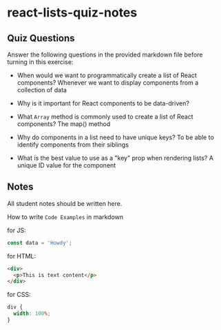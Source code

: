 # react-lists-quiz-notes

## Quiz Questions

Answer the following questions in the provided markdown file before turning in this exercise:

- When would we want to programmatically create a list of React components?
  Whenever we want to display components from a collection of data

- Why is it important for React components to be data-driven?

- What `Array` method is commonly used to create a list of React components?
  The map() method

- Why do components in a list need to have unique keys?
  To be able to identify components from their siblings

- What is the best value to use as a "key" prop when rendering lists?
  A unique ID value for the component

## Notes

All student notes should be written here.

How to write `Code Examples` in markdown

for JS:

```javascript
const data = 'Howdy';
```

for HTML:

```html
<div>
  <p>This is text content</p>
</div>
```

for CSS:

```css
div {
  width: 100%;
}
```
